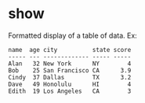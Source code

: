 # show
Formatted display of a table of data. Ex:
```
name  age city          state score
----- --- ------------- ----- -----
Alan   32 New York      NY        4
Bob    25 San Francisco CA      3.9
Cindy  37 Dallas        TX      3.2
Dave   49 Honolulu      HI        4
Edith  19 Los Angeles   CA        3
```
